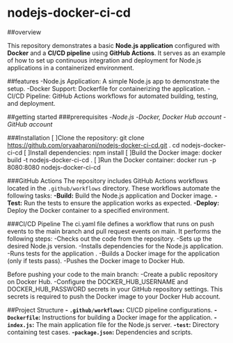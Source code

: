 # nodejs-docker-ci-cd

##overview

This repository demonstrates a basic __Node.js application__ configured with __Docker__ and a __CI/CD pipeline__ using __GitHub Actions__. It serves as an example of how to set up continuous integration and deployment for Node.js applications in a containerized environment.

##features
-Node.js Application: A simple Node.js app to demonstrate the setup.
-Docker Support: Dockerfile for containerizing the application.
-CI/CD Pipeline: GitHub Actions workflows for automated building, testing, and deployment.

##getting started
###prerequisites
-_Node.js_
-_Docker, Docker Hub account_
-_GitHub account_

###Installation
[ ]Clone the repository:
git clone https://github.com/oryaaharoni/nodejs-docker-ci-cd.git .
cd nodejs-docker-ci-cd
[ ]Install dependencies:
npm install
[ ]Build the Docker image:
docker build -t nodejs-docker-ci-cd .
[ ]Run the Docker container:
docker run -p 8080:8080 nodejs-docker-ci-cd

###GitHub Actions
The repository includes GitHub Actions workflows located in the `.github/workflows` directory. These workflows automate the following tasks:
**-Build:** Build the Node.js application and Docker image.
**-Test:** Run the tests to ensure the application works as expected.
**-Deploy:** Deploy the Docker container to a specified environment.

###CI/CD Pipeline
The ci.yaml file defines a workflow that runs on push events to the main branch and pull request events on main. 
It performs the following steps:
-Checks out the code from the repository.
-Sets up the desired Node.js version.
-Installs dependencies for the Node.js application.
-Runs tests for the application .
-Builds a Docker image for the application (only if tests pass).
-Pushes the Docker image to Docker Hub.

Before pushing your code to the main branch:
-Create a public repository on Docker Hub.
-Configure the DOCKER_HUB_USERNAME and DOCKER_HUB_PASSWORD secrets in your GitHub repository settings. This secrets is required to push the Docker image to your Docker Hub account.

##Project Structure
**- `.github/workflows`:** CI/CD pipeline configurations.
**-`Dockerfile`:** Instructions for building a Docker image for the application.
**-`index.js`:** The main application file for the Node.js server.
**-`test`:** Directory containing test cases.
**-`package.json`:** Dependencies and scripts.
